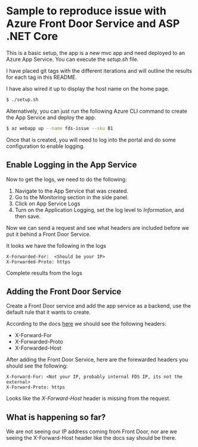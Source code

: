 # Sample to reproduce issue with Azure Front Door Service and ASP .NET Core

This is a basic setup, the app is a new mvc app and need deployed to an Azure App Service. You can execute the *setup.sh* file.

I have placed git tags with the different iterations and will outline the results for each tag in this README.

I have also wired it up to display the host name on the home page.

```Bash
$ ./setup.sh
```

Alternatively, you can just run the following Azure CLI command to create the App Service and deploy the app.

```Bash
$ az webapp up --name fds-issue --sku B1
```

Once that is created, you will need to log into the portal and do some configuration to enable logging. 

## Enable Logging in the App Service

Now to get the logs, we need to do the following:

1. Navigate to the App Service that was created.
2. Go to the Monitoring section in the side panel.
3. Click on App Service Logs
4. Turn on the Application Logging, set the log level to *Information*, and then save.

Now we can send a request and see what headers are included before we put it behind a Front Door Service.

It looks we have the following in the logs

```
X-Forwarded-For:  <Should be your IP>
X-Forwarded-Proto: https
```

Complete results from the logs

## Adding the Front Door Service

Create a Front Door service and add the app service as a backend, use the default rule that it wants to create.

According to the docs [here](https://docs.microsoft.com/en-us/azure/frontdoor/front-door-http-headers-protocol) we should see the following headers:

* X-Forward-For
* X-Forwarded-Proto
* X-Forwarded-Host

After adding the Front Door Service, here are the forewarded headers you should see the following:

```
X-Forward-For: <Not your IP, probably internal FDS IP, its not the external>
X-Forward-Proto: https
```

Looks like the *X-Forward-Host* header is missing from the request.

## What is happening so far?

We are not seeing our IP address coming from Front Door, nor are we seeing the X-Forward-Host header like the docs say should be there.

